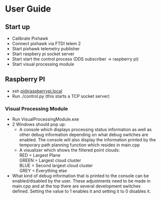 # User Guide

## Start up
- Calibrate Pixhawk
- Connect pixhawk via FTDI telem 2
- Start pixhawk telemetry publisher
- Start raspbery pi socket server
- Start start the control process (DDS subscriber -> raspberry pi)
- Start visual processing module


## Raspberry PI
- ssh pi@raspberrypi.local
- Run ./control.py (this starts a TCP socket server)

### Visual Processing Module

- Run VisualProcessingModule.exe
- 2 Windows should pop up:
    - A console which displays processing status information as well as other
      debug information depending on what debug switches are enabled. The
      console will also display the information printed by the temporary path
      planning function which resides in main.cpp
	- A visualizer which shows the filtered point clouds:<br/>
		RED = Largest Plane<br/>
		GREEN = Largest cloud cluster<br/>
		BLUE = Second largest cloud cluster<br/>
		GREY = Everything else
- What kind of debug information that is printed to the console can be
  enabled/disabled by the user.  These adjustments need to be made in main.cpp
  and at the top there are several development switches defined. Setting the
  value to 1 enables it and setting it to 0 disables it.

